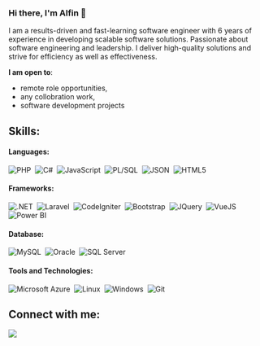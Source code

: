 ### Hi there, I'm Alfin 👋

I am a results-driven and fast-learning software engineer with 6 years of experience in developing scalable software solutions. Passionate about software engineering and leadership. I deliver high-quality solutions and strive for efficiency as well as effectiveness.

 **I am open to**:

- remote role opportunities,
- any collobration work,
- software development projects

## Skills:

#### Languages:

![PHP](https://img.shields.io/badge/PHP-777BB4?style=for-the-badge&logo=php&logoColor=white)&nbsp;
![C#](https://img.shields.io/badge/C%23-239120?style=for-the-badge&logo=c-sharp&logoColor=white)&nbsp;
![JavaScript](https://img.shields.io/badge/JavaScript-323330?style=for-the-badge&logo=javascript&logoColor=F7DF1E)&nbsp;
![PL/SQL](https://img.shields.io/badge/PLSQL-F80000?style=for-the-badge&logo=oracle&logoColor=black)&nbsp;
![JSON](https://img.shields.io/badge/json-5E5C5C?style=for-the-badge&logo=json&logoColor=white)&nbsp;
![HTML5](https://img.shields.io/badge/HTML5-E34F26?style=for-the-badge&logo=html5&logoColor=white)

#### Frameworks:

![.NET](https://img.shields.io/badge/.NET-512BD4?style=for-the-badge&logo=dotnet&logoColor=white)&nbsp;
![Laravel](https://img.shields.io/badge/Laravel-FF2D20?style=for-the-badge&logo=laravel&logoColor=white)&nbsp;
![CodeIgniter](https://img.shields.io/badge/Codeigniter-EF4223?style=for-the-badge&logo=codeigniter&logoColor=white)&nbsp;
![Bootstrap](https://img.shields.io/badge/Bootstrap-563D7C?style=for-the-badge&logo=bootstrap&logoColor=white)&nbsp;
![JQuery](https://img.shields.io/badge/jQuery-0769AD?style=for-the-badge&logo=jquery&logoColor=white)&nbsp;
![VueJS](https://img.shields.io/badge/Vue%20js-35495E?style=for-the-badge&logo=vuedotjs&logoColor=4FC08D)&nbsp;
![Power BI](https://img.shields.io/badge/PowerBI-F2C811?style=for-the-badge&logo=Power%20BI&logoColor=white)

#### Database:

![MySQL](https://img.shields.io/badge/MySQL-00000F?style=for-the-badge&logo=mysql&logoColor=white)&nbsp;
![Oracle](https://img.shields.io/badge/Oracle-F80000?style=for-the-badge&logo=Oracle&logoColor=white)&nbsp;
![SQL Server](https://img.shields.io/badge/Microsoft%20SQL%20Server-CC2927?style=for-the-badge&logo=microsoft%20sql%20server&logoColor=white)

#### Tools and Technologies:

![Microsoft Azure](https://img.shields.io/badge/microsoft%20azure-0089D6?style=for-the-badge&logo=microsoft-azure&logoColor=white)&nbsp;
![Linux](https://img.shields.io/badge/Linux-FCC624?style=for-the-badge&logo=linux&logoColor=black)&nbsp;
![Windows](https://img.shields.io/badge/Windows-0078D6?style=for-the-badge&logo=windows&logoColor=white)&nbsp;
![Git](https://img.shields.io/badge/GIT-E44C30?style=for-the-badge&logo=git&logoColor=white)&nbsp;


## Connect with me:

<p align = "center">

[<img src="https://img.shields.io/badge/linkedin-%2312100E.svg?&style=for-the-badge&logo=linkedin&logoColor=white&color=black" />](https://www.linkedin.com/in/arahardja/)
</p>

